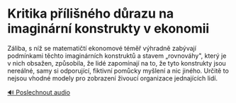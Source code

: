 # Kritika přílišného důrazu na imaginární konstrukty v ekonomii

<speak>
<prosody rate="95%" pitch="+0%">
<emphasis level="strong">Záliba, s níž se matematičtí ekonomové téměř výhradně zabývají podmínkami těchto imaginárních konstruktů a stavem „rovnováhy", který je v nich obsažen, způsobila, že lidé zapomínají na to, že tyto konstrukty jsou nereálné, samy si odporující, fiktivní pomůcky myšlení a nic jiného.</emphasis> <emphasis level="moderate">Určitě to nejsou vhodné modely pro zobrazení živoucí organizace jednajících lidí.</emphasis>
</prosody>
</speak>

[🔊 Poslechnout audio](/data/7-paragraphs/audio/chapter_50/para_004-Zliba-s-n-se-matematit-ekonomov-tm-vhra.mp3) 